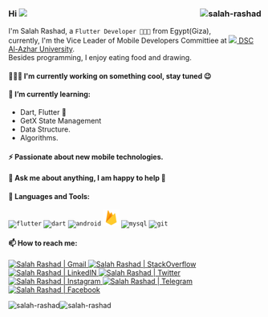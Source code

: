 ### Hi <img src="https://media.giphy.com/media/hvRJCLFzcasrR4ia7z/giphy.gif" width="25px"> <img align="right" src="https://komarev.com/ghpvc/?username=salah-rashad" alt="salah-rashad" />

<!--

<a href="mailto:salah.r.ahmed@gmail.com" target="_blank">
  <img align="left" alt="Salah Rashad | Gmail" width="22px" src="https://cdn.jsdelivr.net/npm/simple-icons@v3/icons/gmail.svg" />
</a>
<a href="https://twitter.com/SalahRAhmed" target="_blank">
  <img align="left" alt="Salah Rashad | Twitter" width="22px" src="https://cdn.jsdelivr.net/npm/simple-icons@v3/icons/twitter.svg" />
</a>
<a href="https://www.linkedin.com/in/salah-rashad/" target="_blank">
  <img align="left" alt="Salah Rashad | LinkdeIN" width="22px" src="https://cdn.jsdelivr.net/npm/simple-icons@v3/icons/linkedin.svg" />
</a>
<a href="https://stackoverflow.com/users/9768854/salah-rashad" target="_blank">
  <img align="left" alt="Salah Rashad | Stack Overflow" width="22px" src="https://cdn.jsdelivr.net/npm/simple-icons@v3/icons/stackoverflow.svg" />
</a>
<a href="https://t.me/Sala7_Ra4ad" target="_blank">
  <img align="left" alt="Salah Rashad | Telegram" width="22px" src="https://cdn.jsdelivr.net/npm/simple-icons@v3/icons/telegram.svg" />
</a>
<a href="https://www.facebook.com/Sala7.Ra4ad" target="_blank">
  <img align="left" alt="Salah Rashad | Facebook" width="22px" src="https://cdn.jsdelivr.net/npm/simple-icons@v3/icons/facebook.svg" />
</a>

-->



I'm Salah Rashad, a `Flutter Developer 👨🏻‍💻` from Egypt(Giza), 
<br />
currently, I'm the Vice Leader of Mobile Developers Committiee at 
<a href="https://dsc.community.dev/al-azhar-university/" target="_blank"><img src="https://dscinberlin.de/img/logo_color.png" width="22px"/> DSC Al-Azhar University</a>.
<br />
Besides programming, I enjoy eating food and drawing.

<!-- #### 🔭 I’m currently working on:
- HeistSquad (A Game with Flutter [![Powered by Flame](https://img.shields.io/badge/Powered%20by-%F0%9F%94%A5-orange.svg)](https://flame-engine.org)) -->

#### 👨🏽‍💻 I'm currently working on something cool, stay tuned :wink:
#### 🌱 I’m currently learning: 
- Dart, Flutter 💙
- GetX State Management
- Data Structure.
- Algorithms.
#### ⚡ Passionate about new mobile technologies.
#### 💬 Ask me about anything, I am happy to help 💛
#### 🧰 Languages and Tools:
<p align="left">
  <code><img height="32" src="https://www.vectorlogo.zone/logos/flutterio/flutterio-icon.svg" alt="flutter"></code>
  <code><img height="32" src="https://www.vectorlogo.zone/logos/dartlang/dartlang-icon.svg" alt="dart"></code>
  <code><img height="32" src="https://devicons.github.io/devicon/devicon.git/icons/android/android-original-wordmark.svg" alt="android"></code>
  <code><img height="32" src="https://raw.githubusercontent.com/github/explore/80688e429a7d4ef2fca1e82350fe8e3517d3494d/topics/firebase/firebase.png" alt="firebase"></code>
  <code><img height="32" src="https://cdn.iconscout.com/icon/free/png-256/mysql-19-1174939.png" alt="mysql"></code>
  <code><img height="32" src="https://cdn.iconscout.com/icon/free/png-256/git-16-1175195.png" alt="git"></code>
</p>

#### 📫 How to reach me:
<a href="mailto:salah.r.ahmed@gmail.com" target="_blank">
  <img alt="Salah Rashad | Gmail" src="https://img.shields.io/badge/-Gmail-c14438?style=for-the-badge&logo=Gmail&logoColor=white" />
</a>
<a href="https://stackoverflow.com/users/9768854/salah-rashad" target="_blank">
  <img alt="Salah Rashad | StackOverflow" src="https://img.shields.io/badge/-StackOverflow-ef8236?style=for-the-badge&labelColor=ef8236&logo=stackoverflow&logoColor=white" />
</a>
<a href="https://www.linkedin.com/in/salah-rashad/" target="_blank">
  <img alt="Salah Rashad | LinkedIN" src="https://img.shields.io/badge/-LinkedIn-2867B2?style=for-the-badge&labelColor=2867B2&logo=Linkedin&logoColor=white" />
</a>
<a href="https://twitter.com/SalahRAhmed" target="_blank">
  <img alt="Salah Rashad | Twitter" src="https://img.shields.io/badge/-Twitter-1ca0f1?style=for-the-badge&labelColor=1ca0f1&logo=twitter&logoColor=white" />
</a>
<a href="https://www.instagram.com/salah.r.ahmed/" target="_blank">
  <img alt="Salah Rashad | Instagram" src="https://img.shields.io/badge/-Instagram-C13584?style=for-the-badge&labelColor=C13584&logo=instagram&logoColor=white" />
</a>
<a href="https://t.me/Sala7_Ra4ad" target="_blank">
  <img alt="Salah Rashad | Telegram" src="https://img.shields.io/badge/-Telegram-0088cc?style=for-the-badge&labelColor=0088cc&logo=telegram&logoColor=white" />
</a>
<a href="https://www.facebook.com/Sala7.Ra4ad" target="_blank">
  <img alt="Salah Rashad | Facebook" src="https://img.shields.io/badge/-Facebook-4267B2?style=for-the-badge&labelColor=4267B2&logo=facebook&logoColor=white" />
</a>

<!-- 
- [LinkedIn](https://www.linkedin.com/in/salah-rashad/)
- [Stack Overflow](https://stackoverflow.com/users/9768854/salah-rashad)
- [Twitter](https://twitter.com/SalahRAhmed)
- [Facebook](https://www.facebook.com/Sala7.Ra4ad)
-->

<p> 
  <img align="left" src="https://github-readme-stats.vercel.app/api?username=salah-rashad&show_icons=true&theme=gotham" alt="salah-rashad" />
  <img align="left" src="https://github-readme-stats.vercel.app/api/top-langs/?username=salah-rashad&layout=compact&show_icons=true&theme=gotham" alt="salah-rashad" />
</p>

